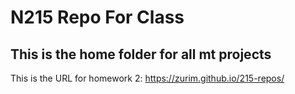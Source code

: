 # N215 Repo For Class

## This is the home folder for all mt projects

This is the URL for homework 2: https://zurim.github.io/215-repos/
